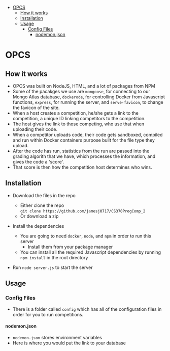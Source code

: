- [OPCS](#opcs)
    - [How it works](#how-it-works)
    - [Installation](#installation)
    - [Usage](#usage)
        - [Config Files](#config-files)
            - [nodemon.json](#nodemonjson)

# OPCS

## How it works

-   OPCS was built on NodeJS, HTML, and a lot of packages from NPM
-   Some of the pacakges we use are `mongoose`, for connecting to our Mongo Atlas database, `dockerode`, for controlling Docker from Javascript functions, `express`, for running the server, and `serve-favicon`, to change the favicon of the site.
-   When a host creates a competition, he/she gets a link to the competition, a unique ID linking competitors to the competition.
-   The host gives the link to those competing, who use that when uploading their code.
-   When a competitor uploads code, their code gets sandboxed, compiled and run within Docker containers purpose built for the file type they upload.
-   After the code has run, statistics from the run are passed into the grading algorith that we have, which processes the information, and gives the code a 'score'.
-   That score is then how the competition host determines who wins.

## Installation

-   Download the files in the repo

    -   Either clone the repo  
        `git clone https://github.com/jamesj0717/CS370ProgComp_2`
    -   Or download a zip

-   Install the dependencies

    -   You are going to need `docker`, `node`, and `npm` in order to run this server
        -   Install them from your package manager
    -   You can install all the required Javascript dependencies by running `npm install` in the root directory

-   Run `node server.js` to start the server

## Usage

### Config Files

-   There is a folder called `config` which has all of the configuration files in order for you to run competitions.

#### nodemon.json

-   `nodemon.json` stores environment variables
-   Here is where you would put the link to your database
